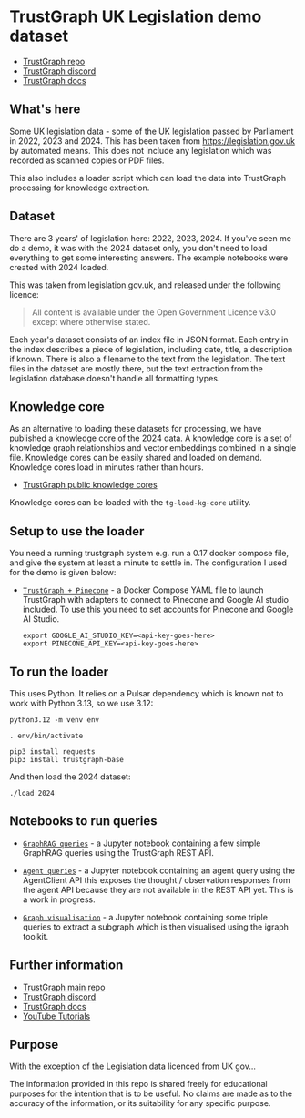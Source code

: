 
# TrustGraph UK Legislation demo dataset

- [TrustGraph repo](https://github.com/trustgraph-ai/trustgraph)
- [TrustGraph discord](https://discord.gg/sQMwkRz5GX)
- [TrustGraph docs](https://trustgraph.ai)

## What's here

Some UK legislation data - some of the UK legislation passed by Parliament
in 2022, 2023 and 2024.  This has been taken from https://legislation.gov.uk
by automated means.  This does not include any legislation which was
recorded as scanned copies or PDF files.

This also includes a loader script which can load the data into TrustGraph
processing for knowledge extraction.

## Dataset

There are 3 years' of legislation here: 2022, 2023, 2024.  If you've seen
me do a demo, it was with the 2024 dataset only, you don't need to load
everything to get some interesting answers.  The example notebooks were
created with 2024 loaded.

This was taken from legislation.gov.uk, and released under the following
licence:

> All content is available under the Open Government Licence v3.0 except
> where otherwise stated.

Each year's dataset consists of an index file in JSON format.  Each entry in
the index describes a piece of legislation, including date, title, a
description if known.  There is also a filename to the text from the
legislation.  The text files in the dataset are mostly there, but the text
extraction from the legislation database doesn't handle all formatting
types.

## Knowledge core

As an alternative to loading these datasets for processing, we have
published a knowledge core of the 2024 data. A knowledge core is a set of knowledge graph relationships and vector embeddings combined in a single file. Knowledge cores can be easily shared and loaded on demand. Knowledge cores load in minutes rather than hours.

- [TrustGraph public knowledge cores](https://github.com/trustgraph-ai/catalog/tree/master/v2-msgpack)

Knowledge cores can be loaded with the `tg-load-kg-core` utility.

## Setup to use the loader

You need a running trustgraph system e.g. run a 0.17 docker compose file,
and give the system at least a minute to settle in.  The configuration I
used for the demo is given below:

- [`TrustGraph + Pinecone`](docker-compose.yaml) - a Docker
  Compose YAML file to launch TrustGraph with adapters to connect
  to Pinecone and Google AI studio included.  To use this you need to
  set accounts for Pinecone and Google AI Studio.
  
  ```
  export GOOGLE_AI_STUDIO_KEY=<api-key-goes-here>
  export PINECONE_API_KEY=<api-key-goes-here>
  ```

## To run the loader

This uses Python. It relies on a Pulsar dependency which is known not
to work with Python 3.13, so we use 3.12:

```
python3.12 -m venv env

. env/bin/activate

pip3 install requests
pip3 install trustgraph-base
```

And then load the 2024 dataset:

```
./load 2024
```

## Notebooks to run queries

- [`GraphRAG queries`](simple-queries.ipynb) - a Jupyter notebook containing
  a few simple GraphRAG queries using the TrustGraph REST API.
  
- [`Agent queries`](agent-queries.ipynb) - a Jupyter notebook containing
  an agent query using the AgentClient API this exposes the thought /
  observation responses from the agent API because they are not available
  in the REST API yet.  This is a work in progress.
  
- [`Graph visualisation`](graph-viz.ipynb) - a Jupyter notebook containing
  some triple queries to extract a subgraph which is then visualised
  using the igraph toolkit.

## Further information

- [TrustGraph main repo](https://github.com/trustgraph-ai/trustgraph)
- [TrustGraph discord](https://discord.gg/sQMwkRz5GX)
- [TrustGraph docs](https://trustgraph.ai)
- [YouTube Tutorials](https://youtube.com/playlist?list=PLOP-bNPoGS_xFc1WDI_j5C1kviX_CGcWh&si=TP1H9ls2Sz3KEsrL)

## Purpose

With the exception of the Legislation data licenced from UK gov...

The information provided in this repo is shared freely for educational
purposes for the intention that is to be useful. No claims are made as to
the accuracy of the information, or its suitability for any specific
purpose.


